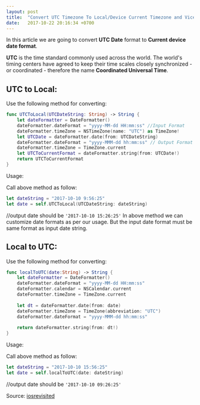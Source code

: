 ```yaml
---
layout: post
title:  "Convert UTC Timezone To Local/Device Current Timezone and Vice-Versa Swift 4"
date:   2017-10-22 20:16:34 +0700
---
```




In this article we are going to convert **UTC Date** format to **Current device date format**.

**UTC** is the time standard commonly used across the world. The world's timing centers have agreed to keep their time scales closely synchronized - or coordinated - therefore the name **Coordinated Universal Time**.

## UTC to Local:


Use the following method for converting:
```swift
func UTCToLocal(UTCDateString: String) -> String {
    let dateFormatter = DateFormatter()
    dateFormatter.dateFormat = "yyyy-MM-dd HH:mm:ss" //Input Format
    dateFormatter.timeZone = NSTimeZone(name: "UTC") as TimeZone!
    let UTCDate = dateFormatter.date(from: UTCDateString)
    dateFormatter.dateFormat = "yyyy-MMM-dd hh:mm:ss" // Output Format
    dateFormatter.timeZone = TimeZone.current
    let UTCToCurrentFormat = dateFormatter.string(from: UTCDate!)
    return UTCToCurrentFormat
}
```
Usage:

Call above method as follow:
```swift
let dateString = "2017-10-10 9:56:25"
let date = self.UTCToLocal(UTCDateString: dateString)
```
//output date should be `'2017-10-10 15:26:25'`
In above method we can customize date formats as per our usage. But the input date format must be same format as input date string.

## Local to UTC:
Use the following method for converting:
```swift
func localToUTC(date:String) -> String {
    let dateFormatter = DateFormatter()
    dateFormatter.dateFormat = "yyyy-MM-dd HH:mm:ss"
    dateFormatter.calendar = NSCalendar.current
    dateFormatter.timeZone = TimeZone.current
    
    let dt = dateFormatter.date(from: date)
    dateFormatter.timeZone = TimeZone(abbreviation: "UTC")
    dateFormatter.dateFormat = "yyyy-MMM-dd hh:mm:ss"
    
    return dateFormatter.string(from: dt!)
}
```
Usage:

Call above method as follow:
```swift
let dateString = "2017-10-10 15:56:25"
let date = self.localToUTC(date: dateString)
```
//output date should be `'2017-10-10 09:26:25'`



Source: [iosrevisited](https://iosrevisited.blogspot.in/2017/10/convert-utc-local-swift4.html)


